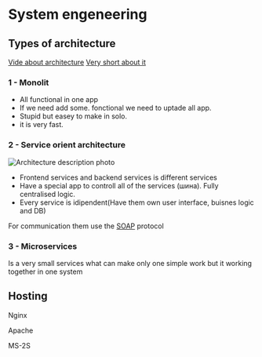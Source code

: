 # System engeneering

## Types of architecture

[Vide about architecture](https://www.youtube.com/watch?v=PmIrrFqOfn8)
[Very short about it](https://www.youtube.com/watch?v=mTLY4Iw7j2U)

### 1 - Monolit

- All functional in one app
- If we need add some. fonctional we need to uptade all app.
- Stupid but easey to make in solo.
- it is very fast.

### 2 - Service orient architecture

![Architecture description photo](https://encrypted-tbn0.gstatic.com/images?q=tbn:ANd9GcRU1oYYgbvrqB1xJfFEjpm-lvpUh-5cM01ANmoXtm0-fI2T0zKkhp9iXEKP3ISyR0YAmxs&usqp=CAU)

- Frontend services and backend services is different services
- Have a special app to controll all of the services (шина). Fully centralised logic.
- Every service is idipendent(Have them own user interface, buisnes logic and DB)

For communication them use the [SOAP]() protocol

### 3 - Microservices

Is a very small services what can make only one simple work but it working together in one system

## Hosting

Nginx

Apache

MS-2S
